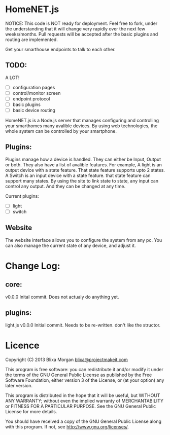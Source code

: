 HomeNET.js
===============

NOTICE: 
This code is NOT ready for deployment.  Feel free to fork, under the understanding that it will change very rapidly over the next few weeks/months.  Pull requests will be accepted after the basic plugins and routing are implemented.

Get your smarthouse endpoints to talk to each other.

TODO:
---
A LOT!

- [ ] configuration pages
- [ ] control/monitor screen
- [ ] endpoint protocol
- [ ] basic plugins
- [ ] basic device routing

HomeNET.js is a Node.js server that manages configuring and controlling your smarthomes many avalible devices.  By using web technologies, the whole system can be controlled by your smartphone.

Plugins:
----
Plugins manage how a device is handled.  They can either be Input, Output or both.  They also have a list of avalible features.
For example, A light is an output device with a state feature.  That state feature supports upto 2 states.  A Switch is an input device with a state feature.  that state feature can support many states.
By using the site to link state to state, any input can control any output.  And they can be changed at any time.

Current plugins:

- [ ] light
- [ ] switch

Website
----
The website interface allows you to configure the system from any pc.  You can also manage the current state of any device, and adjust it.

Change Log:
====

core:
----
v0.0.0
Inital commit.  Does not actualy do anything yet.


plugins:
----
light.js
     v0.0.0
     Initial commit. Needs to be re-written. don't like the structor.

Licence
====

Copyright (C) 2013 Blixa Morgan <blixa@projectmakeit.com>

This program is free software: you can redistribute it and/or modify
it under the terms of the GNU General Public License as published by
the Free Software Foundation, either version 3 of the License, or
(at your option) any later version.

This program is distributed in the hope that it will be useful,
but WITHOUT ANY WARRANTY; without even the implied warranty of
MERCHANTABILITY or FITNESS FOR A PARTICULAR PURPOSE. See the
GNU General Public License for more details.

You should have received a copy of the GNU General Public License
along with this program. If not, see <http://www.gnu.org/licenses/>.



